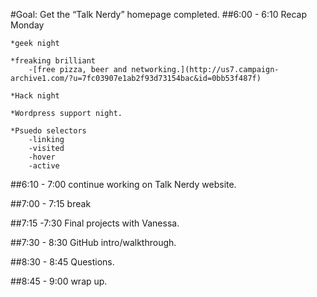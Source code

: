 #Goal: Get the “Talk Nerdy” homepage completed.
##6:00 - 6:10 Recap Monday

	*geek night

	*freaking brilliant
		-[free pizza, beer and networking.](http://us7.campaign-archive1.com/?u=7fc03907e1ab2f93d73154bac&id=0bb53f487f)

	*Hack night

	*Wordpress support night.

	*Psuedo selectors
		-linking
		-visited
		-hover
		-active

##6:10 - 7:00 continue working on Talk Nerdy website.

##7:00 - 7:15 break

##7:15 -7:30 Final projects with Vanessa.

##7:30 - 8:30 GitHub intro/walkthrough.

##8:30 - 8:45 Questions.

##8:45 - 9:00 wrap up.
